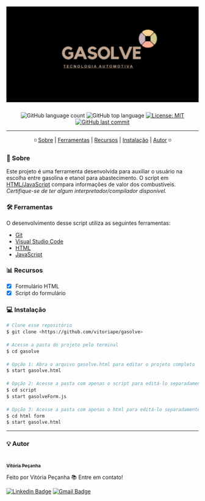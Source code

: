 <h1 align="center">
    <img alt="Gasolve" title="#Gasolve" src="https://github.com/vitoriape/gasolve/blob/main/images/gasolve-banner.png" width="900" height="250"/>
</h1>

<p align="center">
  <img alt="GitHub language count" src="https://img.shields.io/github/languages/count/vitoriape/gasolve">
  
  <img alt="GitHub top language" src="https://img.shields.io/github/languages/top/vitoriape/gasolve">
  
  <a href="https://github.com/vitoriape/gasolve/blob/main/LICENSE">
    <img alt="License: MIT" src="https://img.shields.io/badge/License-MIT-green.svg">
  </a>
  
  <a href="https://github.com/vitoriape/gasolve/commits/main">
    <img alt="GitHub last commit" src="https://img.shields.io/github/last-commit/vitoriape/gasolve">
  </a>
</p>


---

<p align="center">
 ◽ <a href="#-sobre">Sobre</a> |
 <a href="#-ferramentas">Ferramentas</a> | 
 <a href="#-recursos">Recursos</a> | 
 <a href="#-instalação">Instalação</a> |
 <a href="#-autor">Autor</a> ◽
</p>

### 📌 Sobre

Este projeto é uma ferramenta desenvolvida para auxiliar o usuário na escolha entre gasolina e etanol para abastecimento. O script em [HTML/JavaScript](https://developer.mozilla.org/pt-BR/) compara informações de valor dos combustíveis. <i>Certifique-se de ter algum interpretador/compilador disponível.</i>

### 🛠 Ferramentas

O desenvolvimento desse script utiliza as seguintes ferramentas:

- [Git](https://git-scm.com/)
- [Visual Studio Code](https://code.visualstudio.com/docs)
- [HTML](https://developer.mozilla.org/pt-BR/docs/Web/HTML)
- [JavaScript](https://developer.mozilla.org/pt-BR/docs/Web/JavaScript)


### 📊 Recursos

- [x] Formulário HTML
- [x] Script do formulário

### 💻 Instalação

```bash
# Clone esse repositório
$ git clone <https://github.com/vitoriape/gasolve>

# Acesse a pasta do projeto pelo terminal
$ cd gasolve

# Opção 1: Abra o arquivo gasolve.html para editar o projeto completo
$ start gasolve.html

# Opção 2: Acesse a pasta com apenas o script para editá-lo separadamente
$ cd script
$ start gasolveForm.js

# Opção 3: Acesse a pasta com apenas o html para editá-lo separadamente
$ cd html form
$ start gasolve.html
```

---

### 💡 Autor

<a href="https://blog.rocketseat.com.br/author/thiago/">
 <img style="border-radius: 50%;" src="https://avatars.githubusercontent.com/u/55922652?v=4" width="100px;" alt=""/>
 <br />
 <sub><b>Vitória Peçanha</b></sub></a> <a href="https://www.linkedin.com/in/vitoria-pecanha/" title="LinkedIn"></a>


Feito por Vitória Peçanha 📚 Entre em contato!


[![Linkedin Badge](https://img.shields.io/badge/-Vitória-blue?style=flat-square&logo=Linkedin&logoColor=white&link=https://www.linkedin.com/in/vitoria-pecanha/)](https://www.linkedin.com/in/vitoria-pecanha/) [![Gmail Badge](https://img.shields.io/badge/-vitoriapecanha.log@gmail.com-c14438?style=flat-square&logo=Gmail&logoColor=white&link=mailto:vitoriapecanha.log@gmail.com)](mailto:vitoriapecanha.log@gmail.com)
